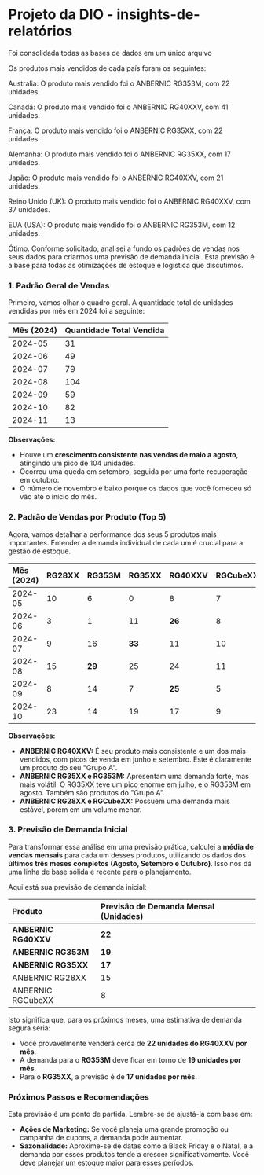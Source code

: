 # Projeto da DIO - insights-de-relatórios

Foi consolidada todas as bases de dados em um único arquivo

Os produtos mais vendidos de cada país foram os seguintes:

Australia: O produto mais vendido foi o ANBERNIC RG353M, com 22 unidades.

Canadá: O produto mais vendido foi o ANBERNIC RG40XXV, com 41 unidades.

França: O produto mais vendido foi o ANBERNIC RG35XX, com 22 unidades.

Alemanha: O produto mais vendido foi o ANBERNIC RG35XX, com 17 unidades.

Japão: O produto mais vendido foi o ANBERNIC RG40XXV, com 21 unidades.

Reino Unido (UK): O produto mais vendido foi o ANBERNIC RG40XXV, com 37 unidades.

EUA (USA): O produto mais vendido foi o ANBERNIC RG353M, com 12 unidades.

Ótimo. Conforme solicitado, analisei a fundo os padrões de vendas nos seus dados para criarmos uma previsão de demanda inicial. Esta previsão é a base para todas as otimizações de estoque e logística que discutimos.

### 1. Padrão Geral de Vendas

Primeiro, vamos olhar o quadro geral. A quantidade total de unidades vendidas por mês em 2024 foi a seguinte:

| Mês (2024) | Quantidade Total Vendida |
| :--- | :--- |
| 2024-05 | 31 |
| 2024-06 | 49 |
| 2024-07 | 79 |
| 2024-08 | 104 |
| 2024-09 | 59 |
| 2024-10 | 82 |
| 2024-11 | 13 |

**Observações:**
* Houve um **crescimento consistente nas vendas de maio a agosto**, atingindo um pico de 104 unidades.
* Ocorreu uma queda em setembro, seguida por uma forte recuperação em outubro.
* O número de novembro é baixo porque os dados que você forneceu só vão até o início do mês.

### 2. Padrão de Vendas por Produto (Top 5)

Agora, vamos detalhar a performance dos seus 5 produtos mais importantes. Entender a demanda individual de cada um é crucial para a gestão de estoque.

| Mês (2024) | RG28XX | RG353M | RG35XX | RG40XXV | RGCubeXX |
| :--- | :--- | :--- | :--- | :--- | :--- |
| 2024-05 | 10 | 6 | 0 | 8 | 7 |
| 2024-06 | 3 | 1 | 11 | **26** | 8 |
| 2024-07 | 9 | 16 | **33** | 11 | 10 |
| 2024-08 | 15 | **29** | 25 | 24 | 11 |
| 2024-09 | 8 | 14 | 7 | **25** | 5 |
| 2024-10 | 23 | 14 | 19 | 17 | 9 |

**Observações:**
* **ANBERNIC RG40XXV:** É seu produto mais consistente e um dos mais vendidos, com picos de venda em junho e setembro. Este é claramente um produto do seu "Grupo A".
* **ANBERNIC RG35XX e RG353M:** Apresentam uma demanda forte, mas mais volátil. O RG35XX teve um pico enorme em julho, e o RG353M em agosto. Também são produtos do "Grupo A".
* **ANBERNIC RG28XX e RGCubeXX:** Possuem uma demanda mais estável, porém em um volume menor.

### 3. Previsão de Demanda Inicial

Para transformar essa análise em uma previsão prática, calculei a **média de vendas mensais** para cada um desses produtos, utilizando os dados dos **últimos três meses completos (Agosto, Setembro e Outubro)**. Isso nos dá uma linha de base sólida e recente para o planejamento.

Aqui está sua previsão de demanda inicial:

| Produto | Previsão de Demanda Mensal (Unidades) |
| :--- | :--- |
| **ANBERNIC RG40XXV** | **22** |
| **ANBERNIC RG353M** | **19** |
| **ANBERNIC RG35XX**| **17** |
| ANBERNIC RG28XX | 15 |
| ANBERNIC RGCubeXX | 8 |

Isto significa que, para os próximos meses, uma estimativa de demanda segura seria:
* Você provavelmente venderá cerca de **22 unidades do RG40XXV por mês**.
* A demanda para o **RG353M** deve ficar em torno de **19 unidades por mês**.
* Para o **RG35XX**, a previsão é de **17 unidades por mês**.

### Próximos Passos e Recomendações

Esta previsão é um ponto de partida. Lembre-se de ajustá-la com base em:
* **Ações de Marketing:** Se você planeja uma grande promoção ou campanha de cupons, a demanda pode aumentar.
* **Sazonalidade:** Aproxime-se de datas como a Black Friday e o Natal, e a demanda por esses produtos tende a crescer significativamente. Você deve planejar um estoque maior para esses períodos.

